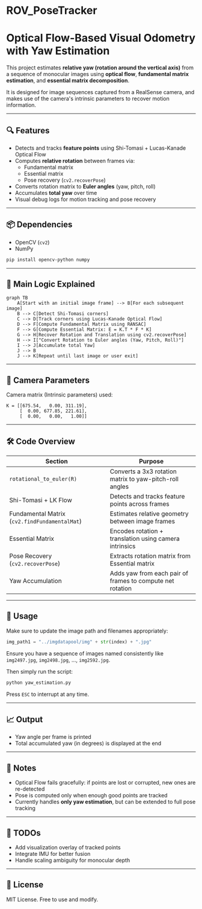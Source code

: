 # ROV_PoseTracker


# Optical Flow-Based Visual Odometry with Yaw Estimation

This project estimates **relative yaw (rotation around the vertical axis)** from a sequence of monocular images using **optical flow**, **fundamental matrix estimation**, and **essential matrix decomposition**.

It is designed for image sequences captured from a RealSense camera, and makes use of the camera's intrinsic parameters to recover motion information.

---

## 🔍 Features

- Detects and tracks **feature points** using Shi-Tomasi + Lucas-Kanade Optical Flow
- Computes **relative rotation** between frames via:
  - Fundamental matrix
  - Essential matrix
  - Pose recovery (`cv2.recoverPose`)
- Converts rotation matrix to **Euler angles** (yaw, pitch, roll)
- Accumulates **total yaw** over time
- Visual debug logs for motion tracking and pose recovery

---

## 📦 Dependencies

- OpenCV (`cv2`)
- NumPy

```bash
pip install opencv-python numpy
```

---

## 🧠 Main Logic Explained

```mermaid
graph TB
    A[Start with an initial image frame] --> B[For each subsequent image]
    B --> C[Detect Shi-Tomasi corners]
    C --> D[Track corners using Lucas-Kanade Optical Flow]
    D --> F[Compute Fundamental Matrix using RANSAC]
    F --> G[Compute Essential Matrix: E = K.T * F * K]
    G --> H[Recover Rotation and Translation using cv2.recoverPose]
    H --> I["Convert Rotation to Euler angles (Yaw, Pitch, Roll)"]
    I --> J[Accumulate total Yaw]
    J --> B
    J --> K[Repeat until last image or user exit]
```

---

## 📸 Camera Parameters

Camera matrix (Intrinsic parameters) used:

```
K = [[675.54,   0.00, 311.19],
     [  0.00, 677.85, 221.61],
     [  0.00,   0.00,   1.00]]
```

---

## 🛠️ Code Overview

| Section                         | Purpose                                                                 |
|----------------------------------|-------------------------------------------------------------------------|
| `rotational_to_euler(R)`        | Converts a 3x3 rotation matrix to yaw-pitch-roll angles                 |
| Shi-Tomasi + LK Flow            | Detects and tracks feature points across frames                        |
| Fundamental Matrix (`cv2.findFundamentalMat`) | Estimates relative geometry between image frames               |
| Essential Matrix                | Encodes rotation + translation using camera intrinsics                 |
| Pose Recovery (`cv2.recoverPose`) | Extracts rotation matrix from Essential matrix                        |
| Yaw Accumulation                | Adds yaw from each pair of frames to compute net rotation              |

---

## 🚀 Usage

Make sure to update the image path and filenames appropriately:
```python
img_path1 = "../imgdatapool/img" + str(index) + ".jpg"
```

Ensure you have a sequence of images named consistently like `img2497.jpg`, `img2498.jpg`, ..., `img2592.jpg`.

Then simply run the script:
```bash
python yaw_estimation.py
```

Press `ESC` to interrupt at any time.

---

## 📈 Output

- Yaw angle per frame is printed
- Total accumulated yaw (in degrees) is displayed at the end

---

## 🧩 Notes

- Optical Flow fails gracefully: if points are lost or corrupted, new ones are re-detected
- Pose is computed only when enough good points are tracked
- Currently handles **only yaw estimation**, but can be extended to full pose tracking

---

## 📎 TODOs

- Add visualization overlay of tracked points
- Integrate IMU for better fusion
- Handle scaling ambiguity for monocular depth

---

## 📄 License

MIT License. Free to use and modify.